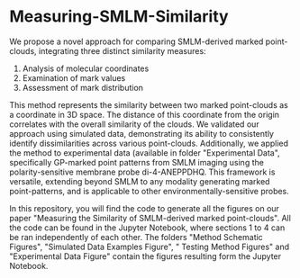 # Measuring-SMLM-Similarity

We propose a novel approach for comparing SMLM-derived marked point-clouds, integrating three distinct similarity measures:

1. Analysis of molecular coordinates
2. Examination of mark values
3. Assessment of mark distribution

This method represents the similarity between two marked point-clouds as a coordinate in 3D space. The distance of this coordinate from the origin correlates with the overall similarity of the clouds. We validated our approach using simulated data, demonstrating its ability to consistently identify dissimilarities across various point-clouds. Additionally, we applied the method to experimental data (available in folder "Experimental Data", specifically GP-marked point patterns from SMLM imaging using the polarity-sensitive membrane probe di-4-ANEPPDHQ. This framework is versatile, extending beyond SMLM to any modality generating marked point-patterns, and is applicable to other environmentally-sensitive probes.

In this repository, you will find the code to generate all the figures on our paper "Measuring the Similarity of SMLM-derived marked point-clouds". All the code can be found in the Jupyter Notebook, where sections 1 to 4 can be ran independently of each other. The folders "Method Schematic Figures", "Simulated Data Examples Figure", " Testing Method Figures" and "Experimental Data Figure" contain the figures resulting form the Jupyter Notebook. 
